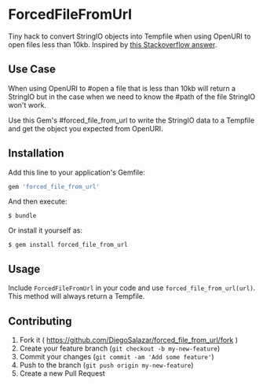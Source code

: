 # ForcedFileFromUrl

Tiny hack to convert StringIO objects into Tempfile when using OpenURI to open files less than 10kb. Inspired by [this Stackoverflow answer](http://stackoverflow.com/questions/6291733/storing-image-using-open-uri-and-paperclip-having-size-less-than-10kb).

## Use Case

When using OpenURI to #open a file that is less than 10kb will return a StringIO but in the case when we need to know the #path of the file StringIO won't work.

Use this Gem's #forced_file_from_url to write the StringIO data to a Tempfile and get the object you expected from OpenURI.

## Installation

Add this line to your application's Gemfile:

```ruby
gem 'forced_file_from_url'
```

And then execute:

    $ bundle

Or install it yourself as:

    $ gem install forced_file_from_url

## Usage

Include `ForcedFileFromUrl` in your code and use `forced_file_from_url(url)`. This method will always return a Tempfile.

## Contributing

1. Fork it ( https://github.com/DiegoSalazar/forced_file_from_url/fork )
2. Create your feature branch (`git checkout -b my-new-feature`)
3. Commit your changes (`git commit -am 'Add some feature'`)
4. Push to the branch (`git push origin my-new-feature`)
5. Create a new Pull Request

